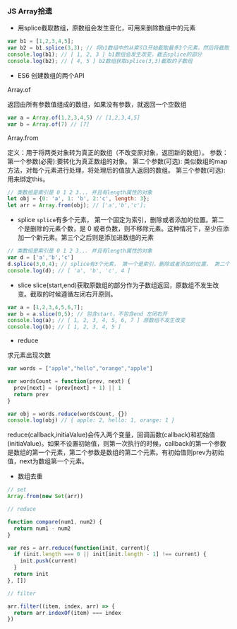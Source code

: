### JS Array拾遗

- 用splice截取数组，原数组会发生变化，可用来删除数组中的元素

```javascript
var b1 = [1,2,3,4,5];
var b2 = b1.splice(3,3); // 将b1数组中的从索引3开始截取最多3个元素，然后将截取的子数组赋值给b2
console.log(b1); // [ 1, 2, 3 ] b1数组会发生改变，截去splice的部分
console.log(b2); // [ 4, 5 ] b2数组获取splice(3,3)截取的子数组

```

- ES6 创建数组的两个API

Array.of

返回由所有参数值组成的数组，如果没有参数，就返回一个空数组

```javascript
var a = Array.of(1,2,3,4,5) // [1,2,3,4,5]
var b = Array.of(7) // [7]

```
Array.from

定义：用于将两类对象转为真正的数组（不改变原对象，返回新的数组）。
参数：
第一个参数(必需):要转化为真正数组的对象。
第二个参数(可选): 类似数组的map方法，对每个元素进行处理，将处理后的值放入返回的数组。
第三个参数(可选): 用来绑定this。

```javascript
// 类数组是索引是 0 1 2 3... 并且有length属性的对象
let obj = {0: 'a', 1: 'b', 2:'c', length: 3};
let arr = Array.from(obj); // ['a','b','c'];

```
- splice
`splice`有多个元素， 第一个固定为索引，删除或者添加的位置。第二个是删除的元素个数，是 0 或者负数，则不移除元素。这种情况下，至少应添加一个新元素。第三个之后则是添加进数组的元素
```javascript
// 类数组是索引是 0 1 2 3... 并且有length属性的对象
var d = ['a','b','c']
d.splice(3,0,4); // splice有3个元素， 第一个是索引，删除或者添加的位置， 第二个是删除的元素个数，第三个是添加的元素
console.log(d); // [ 'a', 'b', 'c', 4 ]
```

- slice
slice(start,end)获取原数组的部分作为子数组返回，原数组不发生改变。截取的时候遵循左闭右开原则。
```javascript
var a = [1,2,3,4,5,6,7];
var b = a.slice(0,5); // 包含start，不包含end 左闭右开
console.log(a); // [ 1, 2, 3, 4, 5, 6, 7 ] 原数组不发生改变
console.log(b); // [ 1, 2, 3, 4, 5 ]

```

- reduce

求元素出现次数
```javascript
var words = ["apple","hello","orange","apple"]

var wordsCount = function(prev, next) {
  prev[next] = (prev[next] + 1) || 1
  return prev
}

var obj = words.reduce(wordsCount, {})
console.log(obj) // { apple: 2, hello: 1, orange: 1 }
```

reduce(callback,initiaValue)会传入两个变量，回调函数(callback)和初始值(initiaValue)。如果不设置初始值，则第一次执行的时候，callback的第一个参数是数组的第一个元素，第二个参数是数组的第二个元素。有初始值则prev为初始值，next为数组第一个元素。

- 数组去重
```javascript
// set
Array.from(new Set(arr))

// reduce

function compare(num1, num2) {
  return num1 - num2
}

var res = arr.reduce(function(init, current){
  if (init.length === 0 || init[init.length - 1] !== current) {
    init.push(current)
  }
  return init
}, [])

// filter

arr.filter((item, index, arr) => {
  return arr.indexOf(item) === index
})

```